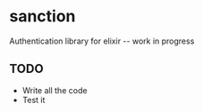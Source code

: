 # sanction
Authentication library for elixir -- work in progress

## TODO

* Write all the code
* Test it
